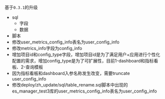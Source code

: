 基于`0.3.1`的升级
- sql
  - 字段
  - 数据
- 脚本
- 修改user_metrics_config_info表名为user_config_info
- 修改metrics_info字段为config_info
- 增加项目id和config_type字段，增加项目id是为了满足用户+应用进行个性化配置的需求，增加config_type是为了可扩展性，目前1-dashboard和指标看板、2-查询模板
- 因为指标看板和dashboard入参名称发生改变，需要truncate user_config_info
- 修改deploy/zh_update/sql/table_rename.sql脚本中出现的es_manager_test3库的user_metrics_config_info表名为user_config_info